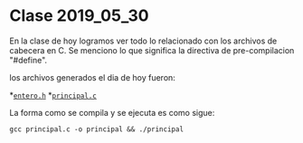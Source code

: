 # Clase 2019_05_30

En la clase de hoy logramos ver todo lo relacionado con los archivos de cabecera en C.
Se menciono lo que significa la directiva de pre-compilacion "#define".

los archivos generados el dia de hoy fueron:

*[`entero.h`](entero.h)
*[`principal.c`](principal.c)

La forma como se compila y se ejecuta es como sigue:

```
gcc principal.c -o principal && ./principal
```

